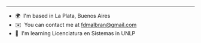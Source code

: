
----------------------------------------------

* 🌍  I'm based in La Plata, Buenos Aires
* ✉️  You can contact me at [fdmalbran@gmail.com](mailto:fdmalbran@gmail.com)
* 🧠  I'm learning Licenciatura en Sistemas in UNLP





